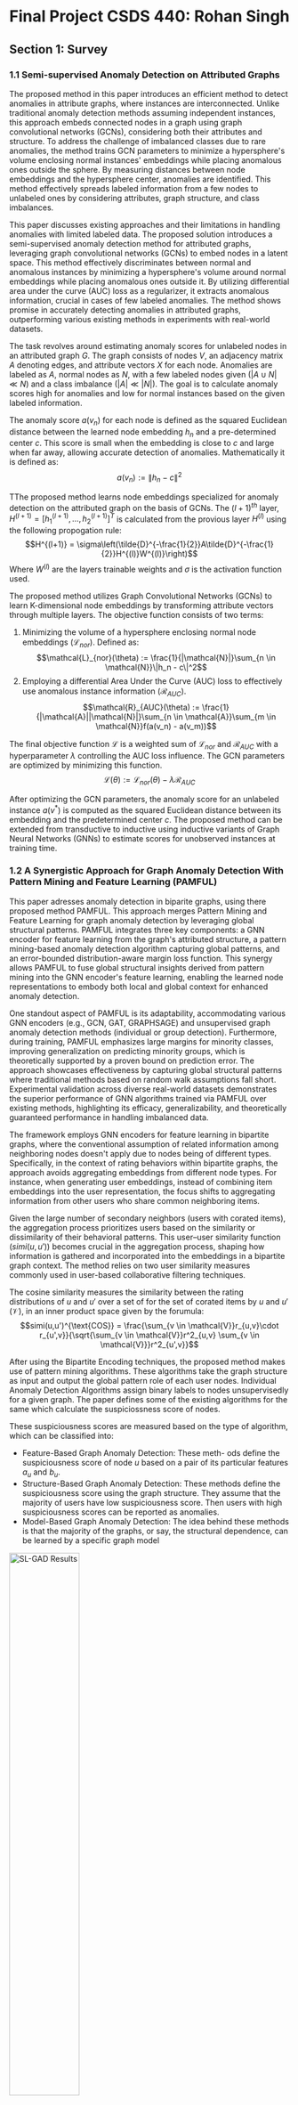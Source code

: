 # Final Project CSDS 440: Rohan Singh

## Section 1: Survey

### 1.1 Semi-supervised Anomaly Detection on Attributed Graphs

The proposed method in this paper introduces an efficient method to detect anomalies in attribute graphs, where instances are interconnected. Unlike traditional anomaly detection methods assuming independent instances, this approach embeds connected nodes in a graph using graph convolutional networks (GCNs), considering both their attributes and structure. To address the challenge of imbalanced classes due to rare anomalies, the method trains GCN parameters to minimize a hypersphere's volume enclosing normal instances' embeddings while placing anomalous ones outside the sphere. By measuring distances between node embeddings and the hypersphere center, anomalies are identified. This method effectively spreads labeled information from a few nodes to unlabeled ones by considering attributes, graph structure, and class imbalances. 

This paper discusses existing approaches and their limitations in handling anomalies with limited labeled data. The proposed solution introduces a semi-supervised anomaly detection method for attributed graphs, leveraging graph convolutional networks (GCNs) to embed nodes in a latent space. This method effectively discriminates between normal and anomalous instances by minimizing a hypersphere's volume around normal embeddings while placing anomalous ones outside it. By utilizing differential area under the curve (AUC) loss as a regularizer, it extracts anomalous information, crucial in cases of few labeled anomalies. The method shows promise in accurately detecting anomalies in attributed graphs, outperforming various existing methods in experiments with real-world datasets.

The task revolves around estimating anomaly scores for unlabeled nodes in an attributed graph $G$. The graph consists of nodes $V$, an adjacency matrix $A$ denoting edges, and attribute vectors $X$ for each node. Anomalies are labeled as $A$, normal nodes as $N$, with a few labeled nodes given $(|A ∪ N | ≪ N)$ and a class imbalance $(|A| ≪ |N|)$. The goal is to calculate anomaly scores high for anomalies and low for normal instances based on the given labeled information.

The anomaly score $a(v_n)$ for each node is defined as the squared Euclidean distance between the learned node embedding $h_n$ and a pre-determined center $c$. This score is small when the embedding is close to $c$ and large when far away, allowing accurate detection of anomalies. Mathematically it is defined as:
$$a(v_n) := \|h_n-c\|^2$$

TThe proposed method learns node embeddings specialized for anomaly detection on the attributed graph on the basis of GCNs. The $(l+1)^{th}$ layer, $H^{(l+1)} = [h_1^{(l+1)}, \ldots, h_2^{(l+1)}]^T$ is calculated from the provious layer $H^{(l)}$ using the following propogation rule:
$$H^{(l+1)} = \sigma\left(\tilde{D}^{-\frac{1}{2}}A\tilde{D}^{-\frac{1}{2}}H^{(l)}W^{(l)}\right)$$ 
Where $W^{(l)}$ are the layers trainable weights and $\sigma$ is the activation function used.

The proposed method utilizes Graph Convolutional Networks (GCNs) to learn K-dimensional node embeddings by transforming attribute vectors through multiple layers. The objective function consists of two terms:  
1. Minimizing the volume of a hypersphere enclosing normal node embeddings ($\mathcal{L}_{nor}$). Defined as:
$$\mathcal{L}_{nor}(\theta) := \frac{1}{|\mathcal{N}|}\sum_{n \in \mathcal{N}}\|h_n - c\|^2$$
2. Employing a differential Area Under the Curve (AUC) loss to effectively use anomalous instance information ($\mathcal{R}_{AUC}$).
$$\mathcal{R}_{AUC}(\theta) := \frac{1}{|\mathcal{A}||\mathcal{N}|}\sum_{n \in \mathcal{A}}\sum_{m \in \mathcal{N}}f(a(v_n) - a(v_m))$$

The final objective function $\mathcal{L}$ is a weighted sum of $\mathcal{L}_{nor}$ and $\mathcal{R}_{AUC}$ with a hyperparameter $\lambda$ controlling the AUC loss influence. The GCN parameters are optimized by minimizing this function.
$$\mathcal{L}(\theta) := \mathcal{L}_{nor}(\theta) - \lambda\mathcal{R}_{AUC}$$

After optimizing the GCN parameters, the anomaly score for an unlabeled instance $a(v^*)$ is computed as the squared Euclidean distance between its embedding and the predetermined center $c$. The proposed method can be extended from transductive to inductive using inductive variants of Graph Neural Networks (GNNs) to estimate scores for unobserved instances at training time.


### 1.2 A Synergistic Approach for Graph Anomaly Detection With Pattern Mining and Feature Learning (PAMFUL)
This paper adresses anomaly detection in biparite graphs, using there proposed method PAMFUL. This approach merges Pattern Mining and Feature Learning for graph anomaly detection by leveraging global structural patterns. PAMFUL integrates three key components: a GNN encoder for feature learning from the graph's attributed structure, a pattern mining-based anomaly detection algorithm capturing global patterns, and an error-bounded distribution-aware margin loss function. This synergy allows PAMFUL to fuse global structural insights derived from pattern mining into the GNN encoder's feature learning, enabling the learned node representations to embody both local and global context for enhanced anomaly detection.

One standout aspect of PAMFUL is its adaptability, accommodating various GNN encoders (e.g., GCN, GAT, GRAPHSAGE) and unsupervised graph anomaly detection methods (individual or group detection). Furthermore, during training, PAMFUL emphasizes large margins for minority classes, improving generalization on predicting minority groups, which is theoretically supported by a proven bound on prediction error. The approach showcases effectiveness by capturing global structural patterns where traditional methods based on random walk assumptions fall short. Experimental validation across diverse real-world datasets demonstrates the superior performance of GNN algorithms trained via PAMFUL over existing methods, highlighting its efficacy, generalizability, and theoretically guaranteed performance in handling imbalanced data.

The framework employs GNN encoders for feature learning in bipartite graphs, where the conventional assumption of related information among neighboring nodes doesn't apply due to nodes being of different types. Specifically, in the context of rating behaviors within bipartite graphs, the approach avoids aggregating embeddings from different node types. For instance, when generating user embeddings, instead of combining item embeddings into the user representation, the focus shifts to aggregating information from other users who share common neighboring items.

Given the large number of secondary neighbors (users with corated items), the aggregation process prioritizes users based on the similarity or dissimilarity of their behavioral patterns. This user–user similarity function $(simi(u,u′))$ becomes crucial in the aggregation process, shaping how information is gathered and incorporated into the embeddings in a bipartite graph context. The method relies on two user similarity measures commonly used in user-based collaborative filtering techniques.

The cosine similarity measures the similarity between the rating distributions of $u$ and $u′$ over a set of for the set of corated items by $u$ and $u′$ ($\mathcal{V}$), in an inner product space given by the forumula:
$$simi(u,u')^{\text{COS}} = \frac{\sum_{v \in \mathcal{V}}r_{u,v}\cdot r_{u',v}}{\sqrt{\sum_{v \in \mathcal{V}}r^2_{u,v} \sum_{v \in \mathcal{V}}}r^2_{u',v}}$$

After using the Bipartite Encoding techniques, the proposed method makes use of pattern mining algorithms. These algorithms take the graph structure as input and output the global pattern role of each user nodes. Individual Anomaly Detection Algorithms assign binary labels to nodes unsupervisedly for a given graph. The paper defines some of the existing algorithms for the same which calculate the suspiciossness score of nodes.  

These suspiciousness scores are measured based on the type of algorithm, which can be classified into:  
  - Feature-Based Graph Anomaly Detection: These meth-
ods define the suspiciousness score of node $u$ based on a pair of its particular features $a_u$ and $b_u$.
  - Structure-Based Graph Anomaly Detection: These methods define the suspiciousness score using the graph structure. They assume that the majority of users have low suspiciousness score. Then users with high suspiciousness scores can be reported as anomalies.
  - Model-Based Graph Anomaly Detection: The idea behind these methods is that the majority of the graphs, or say, the structural dependence, can be learned by a specific graph model


<img src="./images/pamful.png" alt="SL-GAD Results" height="50%" width="50%" >

This is the general algorithm for the implementation of the proposed method of Pattern Mining and Feature Learning (PAMFUL) for graph anomaly detection given in A Synergistic Approach for Graph Anomaly Detection With Pattern Mining and Feature Learning.  



### 1.3 Spectral Autoencoder for Anomaly Detection in Attributed Networks
This paper addresses anomaly detection in attributed networks, where instance dependencies and interactions are present. It introduces SpecAE, a framework based on spectral convolution and deconvolution techniques. SpecAE customizes the network projection to identify both global and community anomalies by enhancing the differences between representations of anomalies and majority instances. It combines learned representations and reconstruction errors with density estimation for detection, training them simultaneously in an end-to-end manner. Real-world experiments showcase SpecAE's effectiveness in detecting anomalies in attributed networks.

The proposed anomaly detection framework, SpecAE, targets attributed networks by leveraging tailored Spectral autoencoders to embed nodal attributes and relations into a unified space. This framework consists of two primary components for anomaly detection: global anomalies and community anomalies. 

It involves an autoencoder applied to nodal attributes (X) to learn two types of tailored representations: $Z_X$ for embedding nodal attributes and ${Z_{Xerror}}$ to capture reconstruction errors. The equations $Z_X = \sigma(b_e + XW_e)$ and $\hat{X} = \sigma(b_d + Z_XW_d)$ illustrate the encoding and decoding processes. Here, $Z_X$ represents the learned embeddings of nodal attributes, while $\hat{X}$ signifies the reconstructed nodal attributes. The $Z_{Xerror}$ calculation using $dis(X,\hat{X})$ quantifies the difference between the original and reconstructed attributes, aiding in identifying global anomalies.

The second component focuses on community anomalies by employing graph convolutional networks (GCN) to learn nodes’ community representations ($Z_G$) based on their neighboring nodes. The equation 
$$Y = \tilde{D}^{-\frac{1}{2}}\tilde{A}\tilde{D}^{-\frac{1}{2}}X$$ 
represents the smoothing operation in GCN, where \(Y\) denotes the transformed feature matrix. However, GCN lacks nodal attribute reconstruction, which is crucial for anomaly detection. To address this, the paper introduces a graph deconvolution process as an inverse operation to graph convolution. It aims to restore nodal attributes from the smoothed features by sharpening the representations obtained through the convolution process.

The convolutional layer's propagation rule 
$$\text{Conv}(X,A) = \sigma\left((1-\alpha)X+\alpha\tilde{D}^{-\frac{1}{2}}\tilde{A}\tilde{D}^{-\frac{1}{2}}X\right)W_f$$ 
showcases the combination of the input nodal attributes with the smoothed features using activation functions and trainable weights ($W_f$). This process balances the information from the original attributes and the neighborhood information encoded in the spectral domain.

The objective function for an input attributed graph $\mathcal{G} = \{A,X\}$, $J(W)$ contains a function for the reconstruction error, GMM estimation and regulaizer (to penalize small values), represented mathematically by the equation:
$$J(W) = \mathbb{E}[dis(X,\hat{X})] + \mathbb{E}[dis(X,\tilde{X})] + \lambda_1\mathbb{E}(E(Z)) \\+ \lambda_2\sum_{i=1}^K\sum_{j=1}^d\frac{1}{\hat{\Sigma}_{ij}}-\mathcal{KL}[f(Z_{\mathcal{G}}|X,A)||g(Z_{\mathcal{G}})] \\+
\mathbb{E}_{f(Z_{\mathcal{G}}|X,A)}log(g(\tilde{X}|Z_{\mathcal{G}},A))$$
After optimizing the objective function above, the proposed approach can be applied to detect anomalous to the given attributed network.

In summary, SpecAE introduces a comprehensive approach to anomaly detection in attributed networks by employing tailored spectral autoencoders for global anomaly identification and integrating graph convolution and deconvolution to capture community anomalies. The fusion of these techniques aims to create a robust anomaly detection framework capable of identifying diverse types of anomalies in complex attributed networks.

## Section 2: Methods
**Note:** The python code for these method as well as its supporting readme file can be found in the "code" folder. 
### 2.1 Semi-supervised Anomaly Detection on Attributed Graphs
As described previously in detail in the survey section of this report. The proposed method used the normalized node embeddings ($\mathcal{L_{nor}}$) and the differential area under curve ($\mathcal{R}_{AUC}$) as the objective fucntion and used the generalized Graph Convulational network Propogation rule.  

To run the porposed method I had to implement the following rules and mathematical functions in Python:  
  1. Propogation rule:
  $$H^{(l+1)} = \sigma\left(\tilde{D}^{-\frac{1}{2}}A\tilde{D}^{-\frac{1}{2}}H^{(l)}W^{(l)}\right)$$ 
  2. Normal Node Embedding:
  $$\mathcal{L}_{nor}(\theta) := \frac{1}{|\mathcal{N}|}\sum_{n \in \mathcal{N}}\|h_n - c\|^2$$
  3. Differential Area under Curve:
  $$\mathcal{R}_{AUC}(\theta) := \frac{1}{|\mathcal{A}||\mathcal{N}|}\sum_{n \in \mathcal{A}}\sum_{m \in \mathcal{N}}f(a(v_n) - a(v_m))$$
  4. Final Objective Function:
  $$\mathcal{L}(\theta) := \mathcal{L}_{nor}(\theta) - \lambda\mathcal{R}_{AUC}$$

To implement and train the model, I used PyTorch to define the GCN class and implemented an early stopping mechanism to prevent overfitting.  

The Dataset used in my implementation and training python module is the cora dataset as that dataset can be run on the graders personal computer in very little time and doesn't require high comutational resources.


## Section 3: Research Extension
My research extension in the field of anomaly detection in graph based models is to introduce the ***Laplacian matrix*** $L$ of the graph $\mathcal{G}$ during its training phase instead of the Adjacency matrix $A$ of the graph. The Laplacian matrix of a graph is defined as the difference between the degree matrix $D$ of the graph and the adjacency matrix $A$. The graph Laplacian matrix can be viewed as a matrix form of the negative discrete Laplace operator on a graph approximating the negative continuous Laplacian obtained by the finite difference method. 


Mathematically, the diagonal matrix $D$ is defined as:
$$D_{ij} := \begin{cases}deg(v_i) \ \quad \ \text{if $i=j$}\\0 \ \quad \quad \quad \ \ \ \text{if $i \neq j$} \end{cases}$$
And the Laplacian matrix is given by:
$$L_{ij} = \begin{cases}deg(v_i) \ \ \quad \text{if $i=j$}\\-1 \quad \quad \quad \  \text{if $i \neq j$ and if $v_i$ is adjacent to $v_j$}\\0 \quad \quad \quad \quad \text{otherwise}\end{cases}$$
or equivalently in matrix form as,
$$L=D-A$$

Employing Laplacian matrices for anomaly detection using GCN and Semi-GCN could improve the models as Laplacian matrices carry more information about the properties about the graphs that simply using adjacency matrices don't. This is because the vertex degree information is missing in adjacency matrices.

The way I incorporated Laplacian Matrices in the learning process of Semi-supervised Anomaly Detection on Attributed Graphs, was by changing the propogation rule of the the $(l+1)^{th}$ layer to:
$$H^{(l+1)} = \sigma\left(\tilde{D}^{-\frac{1}{2}}L\tilde{D}^{-\frac{1}{2}}H^{(l)}W^{(l)}\right)$$ 

Further use of Laplacian matrices can be the use of spectral decomposition of the Laplacian matrix, which can allows constructing low dimensional embeddings that can be used in providing spectral layouts in graph drawings and anomaly detection. 

**Note:** The Python implementation of my research extension is present in the code folder as well.

## Section 4: Results analysis and discussion

### 4.1 Semi-supervised Anomaly Detection on Attributed Graphs
I ran the implementation of the proposed method from Semi-supervised Anomaly Detection on Attributed Graphs on two datasets. One of them was the Cora dataset that the paper used and was publicly available. The other being the YelpRes dataset, which I used so that I could compare it with my project group. The metric that I chose for measuring the performance of the proposed method was the area under the ROC curve and the results were as follows for each of the datasets.

<img src="./images/auc3.png" alt="SL-GAD Results" width="70%" >

This plot shows the area under the ROC curve for the Cora dataset. The area under ROC under the proposed method was found to be 0.95

<img src="./images/auc2.png" alt="SL-GAD Results" width="70%" >

This plot shows the area under the ROC curve for the YelpRes dataset. The area under ROC under the proposed method was found to be 0.91

### 4.2 Research Extension
I ran the implementation of my research extension on the proposed method from Semi-supervised Anomaly Detection on Attributed Graphs on  the Cora dataset that the paper used and was publicly available. I once again chose area under the ROC curve as the metric to compare it with the original method.

<img src="./images/auc4.png" alt="SL-GAD Results" width="70%" >

This plot shows the area under the ROC curve for the Cora dataset. The area under ROC under the proposed method was found to be 0.78


### 4.3 Analysis and Conclusion
The results from the Semi-supervised Anomaly Detection on Attributed Graphs on the Cora Dataset performed better than my proposed research extension of using Laplacian Matrices for the propogation rule. The research extension however, still produced good results in comparison to other anomaly detection methods that were provided in the seed paper for anomaly detection.

The reason why I believe that my research extension showed some promise in terms of anomaly detection was because the diagonal entries of the Laplacian Matrices store a lot more meaningful data about the nodes of the graph especially in terms of connectivity, something that adjacency matrices don't take advantage of. Hence, this makes it easier to detect anomalies. However, the reason why it didn't perform as well as some of the propsed methods of anomaly detections, was because the Loss Functions that I used were designed for algorithms that use adjacency matrices and are hence suited for those problems. Developing more specialized loss functions suited for learning from Laplacian Matrices might improve the performance of my research extension in the future.

In conclusion, the proposed method performed really well with respect to most other baseline methods for anomaly detection. With the Laplacian propogation rule still requiring some more room for improvement.

## Bibliography
For this report I used the following papers:  
  [1] Kumagai, Atsutoshi, Tomoharu Iwata, and Yasuhiro Fujiwara. "Semi-supervised anomaly detection on attributed graphs." 2021 International Joint Conference on Neural Networks (IJCNN). IEEE, 2021.  
  [2] Zhao, Tong, et al. "A synergistic approach for graph anomaly detection with pattern mining and feature learning." IEEE Transactions on Neural Networks and Learning Systems 33.6 (2021): 2393-2405.    
  [3] Li, Yuening, et al. "Specae: Spectral autoencoder for anomaly detection in attributed networks." Proceedings of the 28th ACM international conference on information and knowledge management. 2019.   
  [4] Kim, Hwan, et al. "Graph anomaly detection with graph neural networks: Current status and challenges." IEEE Access (2022).

